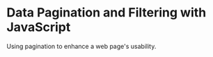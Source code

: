 # Data Pagination and Filtering with JavaScript
 Using pagination to enhance a web page's usability.
